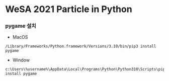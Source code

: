 # WeSA 2021 Particle in Python

### pygame 설치

- MacOS
```
/Library/Frameworks/Python.framework/Versions/3.10/bin/pip3 install pygame
```

- Window
```
c:\Users\%username%\AppData\Local\Programs\Python\Python310\Scripts\pip3 install pygame
```

